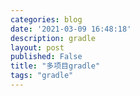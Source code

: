 ```yaml
---
categories: blog
date: '2021-03-09 16:48:18'
description: gradle
layout: post
published: False
title: "多项目gradle"
tags: "gradle"
---
```













